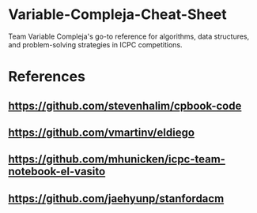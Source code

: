 # Variable-Compleja-Cheat-Sheet
Team Variable Compleja's go-to reference for algorithms, data structures, and problem-solving strategies in ICPC competitions.

# References
## https://github.com/stevenhalim/cpbook-code
## https://github.com/vmartinv/eldiego
## https://github.com/mhunicken/icpc-team-notebook-el-vasito
## https://github.com/jaehyunp/stanfordacm

